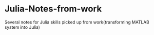# Julia-Notes-from-work
Several notes for Julia skills picked up from work(transforming MATLAB system into Julia)

